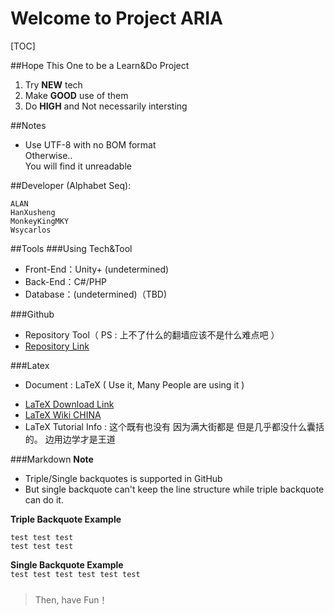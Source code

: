Welcome to Project ARIA
=======================

[TOC]

##Hope This One to be a Learn&Do Project
1. Try **NEW** tech
2. Make **GOOD** use of them
3. Do **HIGH** and Not necessarily intersting<br/>

##Notes
- Use UTF-8 with no BOM format<br/> 
Otherwise..<br/>
You will find it unreadable<br/>

##Developer (Alphabet Seq):
```text
ALAN
HanXusheng
MonkeyKingMKY
Wsycarlos
```

##Tools
###Using Tech&Tool
+ Front-End：Unity+ (undetermined)
+ Back-End：C#/PHP
+ Database：(undetermined)（TBD)  

###Github
- Repository Tool（ PS : 上不了什么的翻墙应该不是什么难点吧 ）  
- [Repository Link](https://github.com/wsycarlos/ARIA "ARIA")

###Latex
- Document : LaTeX ( Use it, Many People are using it )  
* [LaTeX Download Link](http://www.ctex.org/CTeXDownload "www.ctex.org/CTeXDownload")
* [LaTeX Wiki CHINA](https://zh.wikipedia.org/wiki/LaTeX "zh.wikipedia.org/wiki/LaTeX")
* LaTeX Tutorial Info : 这个既有也没有 因为满大街都是 但是几乎都没什么囊括的。 边用边学才是王道

###Markdown
**Note**<br/>
- Triple/Single backquotes is supported in GitHub
- But single backquote can't keep the line structure while triple backquote can do it.

**Triple Backquote Example**<br/>
```text
test test test
test test test
```

**Single Backquote Example**<br/>
`
test test test
test test test
`

###
###

>Then, have Fun！